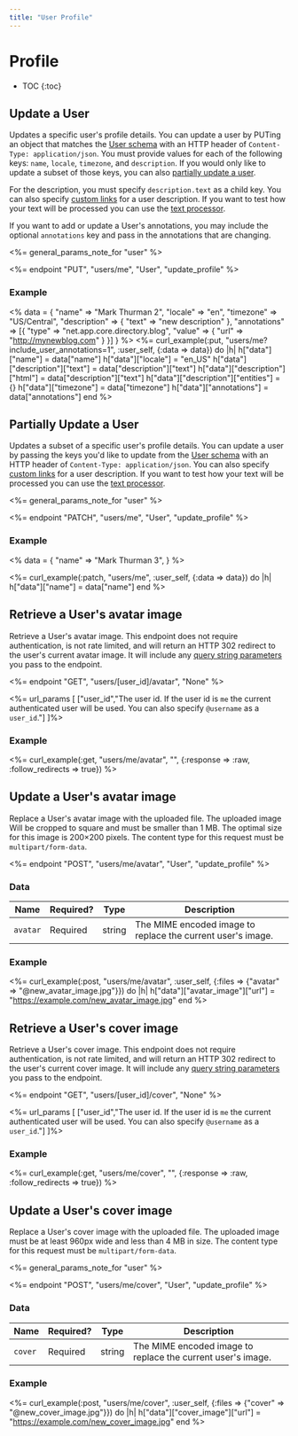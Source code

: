 ```yaml
---
title: "User Profile"
---
```


# Profile

* TOC
{:toc}

## Update a User

Updates a specific user's profile details. You can update a user by PUTing an object that matches the [User schema](/reference/resources/user/) with an HTTP header of ```Content-Type: application/json```. You must provide values for each of the following keys: ```name```, ```locale```, ```timezone```, and ```description```. If you would only like to update a subset of those keys, you can also [partially update a user](#partially-update-a-user).

For the description, you must specify ```description.text``` as a child key. You can also specify [custom links](/reference/meta/entities/#user-specified-entities) for a user description. If you want to test how your text will be processed you can use the [text processor](/reference/resources/text-processor).

If you want to add or update a User's annotations, you may include the optional ```annotations``` key and pass in the annotations that are changing.

<%= general_params_note_for "user" %>

<%= endpoint "PUT", "users/me", "User", "update_profile" %>

### Example

<% data = {
    "name" => "Mark Thurman 2",
    "locale" => "en",
    "timezone" => "US/Central",
    "description" => {
        "text" => "new description"
    },
    "annotations" => [{
        "type" => "net.app.core.directory.blog",
        "value" => {
            "url" => "http://mynewblog.com"
        }
    }]
} %>
<%= curl_example(:put, "users/me?include_user_annotations=1", :user_self, {:data => data}) do |h|
    h["data"]["name"] = data["name"]
    h["data"]["locale"] = "en_US"
    h["data"]["description"]["text"] = data["description"]["text"]
    h["data"]["description"]["html"] = data["description"]["text"]
    h["data"]["description"]["entities"] = {}
    h["data"]["timezone"] = data["timezone"]
    h["data"]["annotations"] = data["annotations"]
end %>

## Partially Update a User

Updates a subset of a specific user's profile details. You can update a user by passing the keys you'd like to update from the [User schema](/reference/resources/user/) with an HTTP header of ```Content-Type: application/json```. You can also specify [custom links](/reference/meta/entities/#user-specified-entities) for a user description. If you want to test how your text will be processed you can use the [text processor](/reference/resources/text-processor).

<%= general_params_note_for "user" %>

<%= endpoint "PATCH", "users/me", "User", "update_profile" %>

### Example

<% data = {
    "name" => "Mark Thurman 3",
} %>

<%= curl_example(:patch, "users/me", :user_self, {:data => data}) do |h|
    h["data"]["name"] = data["name"]
end %>

## Retrieve a User's avatar image

Retrieve a User's avatar image. This endpoint does not require authentication, is not rate limited, and will return an HTTP 302 redirect to the user's current avatar image. It will include any [query string parameters](/reference/resources/user/#images) you pass to the endpoint.

<%= endpoint "GET", "users/[user_id]/avatar", "None" %>

<%= url_params [
  ["user_id","The user id. If the user id is <code>me</code> the current authenticated user will be used. You can also specify <code>@username</code> as a <code>user_id</code>."]
]%>

### Example

<%= curl_example(:get, "users/me/avatar", "<the binary contents of your avatar image>", {:response => :raw, :follow_redirects => true}) %>

## Update a User's avatar image

Replace a User's avatar image with the uploaded file. The uploaded image Will be cropped to square and must be smaller than 1 MB. The optimal size for this image is 200×200 pixels. The content type for this request must be ```multipart/form-data```.


<%= endpoint "POST", "users/me/avatar", "User", "update_profile" %>

### Data

<table class='table table-striped'>
    <thead>
        <tr>
            <th>Name</th>
            <th>Required?</th>
            <th>Type</th>
            <th>Description</th>
        </tr>
    </thead>
    <tbody>
        <tr>
            <td><code>avatar</code></td>
            <td>Required</td>
            <td>string</td>
            <td>The MIME encoded image to replace the current user's image.</td>
        </tr>
    </tbody>
</table>

### Example

<%= curl_example(:post, "users/me/avatar", :user_self, {:files => {"avatar" => "@new_avatar_image.jpg"}}) do |h|
    h["data"]["avatar_image"]["url"] = "https://example.com/new_avatar_image.jpg"
end %>

## Retrieve a User's cover image

Retrieve a User's cover image. This endpoint does not require authentication, is not rate limited, and will return an HTTP 302 redirect to the user's current cover image. It will include any [query string parameters](/reference/resources/user/#images) you pass to the endpoint.

<%= endpoint "GET", "users/[user_id]/cover", "None" %>

<%= url_params [
  ["user_id","The user id. If the user id is <code>me</code> the current authenticated user will be used. You can also specify <code>@username</code> as a <code>user_id</code>."]
]%>

### Example

<%= curl_example(:get, "users/me/cover", "<the binary contents of your cover image>", {:response => :raw, :follow_redirects => true}) %>

## Update a User's cover image

Replace a User's cover image with the uploaded file. The uploaded image must be at least 960px wide and less than 4 MB in size. The content type for this request must be ```multipart/form-data```.

<%= general_params_note_for "user" %>

<%= endpoint "POST", "users/me/cover", "User", "update_profile" %>

### Data

<table class='table table-striped'>
    <thead>
        <tr>
            <th>Name</th>
            <th>Required?</th>
            <th>Type</th>
            <th>Description</th>
        </tr>
    </thead>
    <tbody>
        <tr>
            <td><code>cover</code></td>
            <td>Required</td>
            <td>string</td>
            <td>The MIME encoded image to replace the current user's image.</td>
        </tr>
    </tbody>
</table>

### Example

<%= curl_example(:post, "users/me/cover", :user_self, {:files => {"cover" => "@new_cover_image.jpg"}}) do |h|
    h["data"]["cover_image"]["url"] = "https://example.com/new_cover_image.jpg"
end %>
